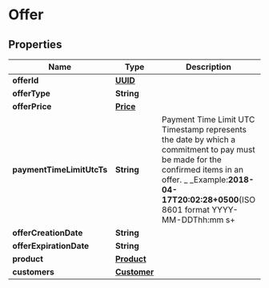 
# Offer

## Properties
Name | Type | Description | Notes
------------ | ------------- | ------------- | -------------
**offerId** | [**UUID**](UUID.md) |  | 
**offerType** | **String** |  | 
**offerPrice** | [**Price**](Price.md) |  |  [optional]
**paymentTimeLimitUtcTs** | **String** | Payment Time Limit UTC Timestamp represents the date by which a commitment to pay must be made for the confirmed items in an offer. _ _Example:__2018-04-17T20:02:28+0500__(ISO 8601 format YYYY-MM-DDThh:mm s+|-hhmm) |  [optional]
**offerCreationDate** | **String** |  | 
**offerExpirationDate** | **String** |  | 
**product** | [**Product**](Product.md) |  | 
**customers** | [**Customer**](Customer.md) |  |  [optional]



